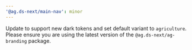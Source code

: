 ```yaml
---
'@ag.ds-next/main-nav': minor
---
```


Update to support new dark tokens and set default variant to `agriculture`. Please ensure you are using the latest version of the `@ag.ds-next/ag-branding` package.
